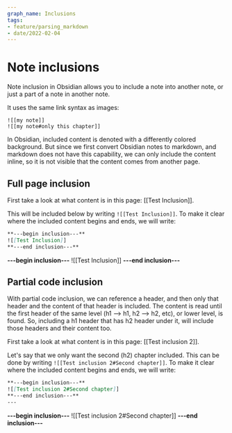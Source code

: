 ```yaml
---
graph_name: Inclusions
tags:
- feature/parsing_markdown
- date/2022-02-04
---
```


# Note inclusions
Note inclusion in Obsidian allows you to include a note into another note, or just a part of a note in another note. 

It uses the same link syntax as images:
```
![[my note]]
![[my note#only this chapter]]
```

In Obsidian, included content is denoted with a differently colored background. But since we first convert Obsidian notes to markdown, and markdown does not have this capability, we can only include the content inline, so it is not visible that the content comes from another page.

## Full page inclusion
First take a look at what content is in this page: [[Test Inclusion]]. 

This will be included below by writing 
`![[Test Inclusion]]`. To make it clear where the included content begins and ends, we will write:
``` md
**---begin inclusion---**
![[Test Inclusion]]
**---end inclusion---**
```

**---begin inclusion---**
![[Test Inclusion]]
**---end inclusion---**

## Partial code inclusion
With partial code inclusion, we can reference a header, and then only that header and the content of that header is included. The content is read until the first header of the same level (h1 --> h1, h2 --> h2, etc), or lower level, is found. So, including a h1 header that has h2 header under it, will include those headers and their content too.

First take a look at what content is in this page: [[Test inclusion 2]].

Let's say that we only want the second (h2) chapter included. 
This can be done by writing 
`![[Test inclusion 2#Second chapter]]`. To make it clear where the included content begins and ends, we will write:
``` md
**---begin inclusion---**
![[Test inclusion 2#Second chapter]]
**---end inclusion---**
---
```

**---begin inclusion---**
![[Test inclusion 2#Second chapter]]
**---end inclusion---**
